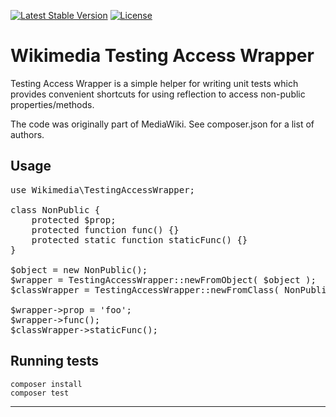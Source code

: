 [![Latest Stable Version]](https://packagist.org/packages/wikimedia/testing-access-wrapper) [![License]](https://packagist.org/packages/wikimedia/testing-access-wrapper)

Wikimedia Testing Access Wrapper
================================

Testing Access Wrapper is a simple helper for writing unit tests which provides
convenient shortcuts for using reflection to access non-public properties/methods.

The code was originally part of MediaWiki. See composer.json for a list of authors.

Usage
-----

<pre lang="php">
use Wikimedia\TestingAccessWrapper;

class NonPublic {
	protected $prop;
	protected function func() {}
	protected static function staticFunc() {}
}

$object = new NonPublic();
$wrapper = TestingAccessWrapper::newFromObject( $object );
$classWrapper = TestingAccessWrapper::newFromClass( NonPublic::class );

$wrapper->prop = 'foo';
$wrapper->func();
$classWrapper->staticFunc();
</pre>

Running tests
-------------

    composer install
    composer test


---
[Latest Stable Version]: https://poser.pugx.org/wikimedia/testing-access-wrapper/v/stable.svg
[License]: https://poser.pugx.org/wikimedia/testing-access-wrapper/license.svg
